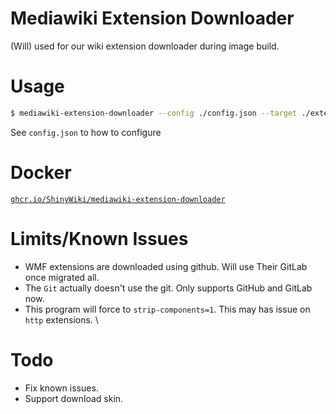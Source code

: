 # Mediawiki Extension Downloader
(Will) used for our wiki extension downloader during image build.

# Usage
```bash
$ mediawiki-extension-downloader --config ./config.json --target ./extension --force-rm-target=true
```
See `config.json` to how to configure

# Docker
[`ghcr.io/ShinyWiki/mediawiki-extension-downloader`](https://ghcr.io/ShinyWiki/mediawiki-extension-downloader)

# Limits/Known Issues
* WMF extensions are downloaded using github. Will use Their GitLab once migrated all.
* The `Git` actually doesn't use the git. Only supports GitHub and GitLab now.
* This program will force to `strip-components=1`. This may has issue on `http` extensions. \

# Todo
* Fix known issues.
* Support download skin.